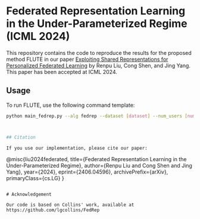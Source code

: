 # Federated Representation Learning in the Under-Parameterized Regime (ICML 2024)

This repository contains the code to reproduce the results for the proposed method FLUTE in our paper [Exploiting Shared Representations for Personalized Federated Learning](https://arxiv.org/pdf/2406.04596.pdf) by Renpu Liu, Cong Shen, and Jing Yang. This paper has been accepted at ICML 2024.

## Usage

To run FLUTE, use the following command template:

```bash
python main_fedrep.py --alg fedrep --dataset [dataset] --num_users [num_users] --model [model] --shard_per_user [shard_per_user] --frac [frac] --local_bs [local_bs] --lr [lr] --epochs [epochs] --local_ep [local_ep] --local_rep_ep [local_rep_ep] --gpu [gpu]



## Citation

If you use our implementation, please cite our paper:

```
@misc{liu2024federated,
      title={Federated Representation Learning in the Under-Parameterized Regime}, 
      author={Renpu Liu and Cong Shen and Jing Yang},
      year={2024},
      eprint={2406.04596},
      archivePrefix={arXiv},
      primaryClass={cs.LG}
}
```

# Acknowledgement

Our code is based on Collins' work, available at https://github.com/lgcollins/FedRep
